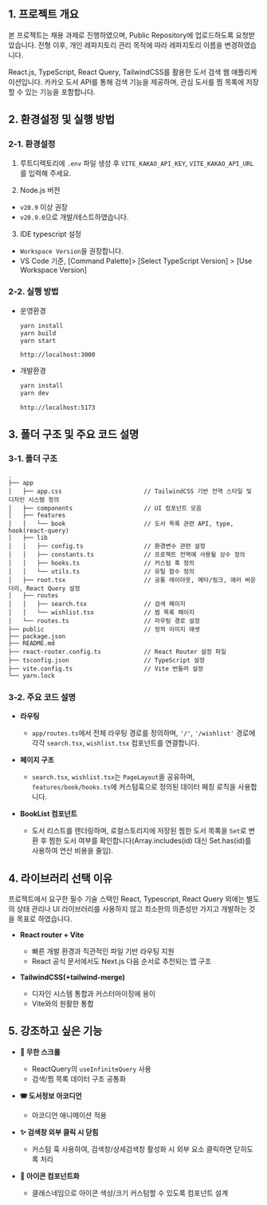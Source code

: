 ## 1. 프로젝트 개요

본 프로젝트는 채용 과제로 진행하였으며, Public Repository에 업로드하도록 요청받았습니다. 전형 이후, 개인 레파지토리 관리 목적에 따라 레파지토리 이름을 변경하였습니다.

React.js, TypeScript, React Query, TailwindCSS를 활용한 도서 검색 웹 애플리케이션입니다. 카카오 도서 API를 통해 검색 기능을 제공하며, 관심 도서를 찜 목록에 저장할 수 있는 기능을 포함합니다.

## 2. 환경설정 및 실행 방법

### 2-1. 환경설정

1. 루트디렉토리에 `.env` 파일 생성 후 `VITE_KAKAO_API_KEY`, `VITE_KAKAO_API_URL`를 입력해 주세요.

2. Node.js 버전

- `v20.9` 이상 권장
- `v20.9.0`으로 개발/테스트하였습니다.

3. IDE typescript 설정

- `Workspace Version`을 권장합니다.
- VS Code 기준, [Command Palette]> [Select TypeScript Version] > [Use Workspace Version]

### 2-2. 실행 방법

- 운영환경

  ```bash
  yarn install
  yarn build
  yarn start
  ```

  `http://localhost:3000`

- 개발환경

  ```bash
  yarn install
  yarn dev
  ```

  `http://localhost:5173`

## 3. 폴더 구조 및 주요 코드 설명

### 3-1. 폴더 구조

```
.
├── app
│   ├── app.css                       // TailwindCSS 기반 전역 스타일 및 디자인 시스템 정의
│   ├── components                    // UI 컴포넌트 모음
│   ├── features
│   │   └── book                      // 도서 목록 관련 API, type, hook(react-query)
│   ├── lib
│   │   ├── config.ts                 // 환경변수 관련 설정
│   │   ├── constants.ts              // 프로젝트 전역에 사용될 상수 정의
│   │   ├── hooks.ts                  // 커스텀 훅 정의
│   │   └── utils.ts                  // 유틸 함수 정의
│   ├── root.tsx                      // 공통 레이아웃, 메타/링크, 에러 바운더리, React Query 설정
│   ├── routes
│   │   ├── search.tsx                // 검색 페이지
│   │   └── wishlist.tsx              // 찜 목록 페이지
│   └── routes.ts                     // 라우팅 경로 설정
├── public                            // 정적 이미지 애셋
├── package.json
├── README.md
├── react-router.config.ts            // React Router 설정 파일
├── tsconfig.json                     // TypeScript 설정
├── vite.config.ts                    // Vite 번들러 설정
└── yarn.lock
```

### 3-2. 주요 코드 설명

- **라우팅**

  - `app/routes.ts`에서 전체 라우팅 경로를 정의하며, `'/'`, `'/wishlist'` 경로에 각각 `search.tsx`, `wishlist.tsx` 컴포넌트를 연결합니다.

- **페이지 구조**

  - `search.tsx`, `wishlist.tsx`는 `PageLayout`을 공유하며, `features/book/hooks.ts`에 커스텀훅으로 정의된 데이터 페칭 로직을 사용합니다.

- **BookList 컴포넌트**
  - 도서 리스트를 렌더링하며, 로컬스토리지에 저장된 찜한 도서 목록을 `Set`로 변환 후 찜한 도서 여부를 확인합니다(Array.includes(id) 대신 Set.has(id)를 사용하여 연산 비용을 줄임).

## 4. 라이브러리 선택 이유

프로젝트에서 요구한 필수 기술 스택인 React, Typescript, React Query 외에는 별도의 상태 관리나 UI 라이브러리를 사용하지 않고 최소한의 의존성만 가지고 개발하는 것을 목표로 하였습니다.

- **React router + Vite**

  - 빠른 개발 환경과 직관적인 파일 기반 라우팅 지원
  - React 공식 문서에서도 Next.js 다음 순서로 추천되는 앱 구조

- **TailwindCSS(+tailwind-merge)**
  - 디자인 시스템 통합과 커스터마이징에 용이
  - Vite와의 원활한 통합

## 5. 강조하고 싶은 기능

- **🔄 무한 스크롤**

  - ReactQuery의 `useInfiniteQuery` 사용
  - 검색/찜 목록 데이터 구조 공통화

- **🪗 도서정보 아코디언**

  - 아코디언 애니메이션 적용

- **✨ 검색창 외부 클릭 시 닫힘**

  - 커스텀 훅 사용하여, 검색창/상세검색창 활성화 시 외부 요소 클릭하면 닫히도록 처리

- **🎨 아이콘 컴포넌트화**
  - 클래스네임으로 아이콘 색상/크기 커스텀할 수 있도록 컴포넌트 설계
